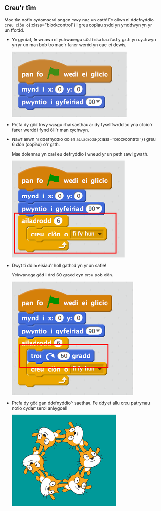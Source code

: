## Creu'r tîm

Mae tîm nofio cydamserol angen mwy nag un cath! Fe allwn ni ddefnyddio `creu clôn o`{:class="blockcontrol"} i greu copïau sydd yn ymddwyn yn yr un ffordd.

+ Yn gyntaf, fe wnawn ni ychwanegu côd i sicrhau fod y gath yn cychwyn yn yr un man bob tro mae'r faner werdd yn cael ei dewis.

	![screenshot](images/swim-start.png)
	
+ Profa dy gôd trwy wasgu rhai saethau ar dy fysellfwrdd ac yna clicio'r faner werdd i fynd ôl i'r man cychwyn.

+ Nawr allwn ni ddefnyddio dolen `ailadrodd`{:class="blockcontrol"} i greu 6 clôn (copïau) o'r gath.

	Mae dolennau yn cael eu defnyddio i wneud yr un peth sawl gwaith. 
	
	![screenshot](images/swim-clone.png)

+ Dwyt ti ddim eisiau'r holl gathod yn yr un safle!

	Ychwanega gôd i droi 60 gradd cyn creu pob clôn.
	
	![screenshot](images/swim-clones-rotate.png)
	
+  Profa dy gôd gan ddefnyddio'r saethau. Fe ddylet allu creu patrymau nofio cydamserol anhygoel!

	![screenshot](images/swim-test-clones.png)
